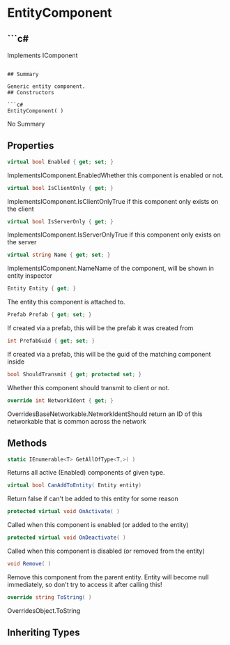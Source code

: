 # EntityComponent

## ```c#
Implements IComponent
```

## Summary

Generic entity component.
## Constructors

```c#
EntityComponent( ) 
```
No Summary
## Properties

```c#
virtual bool Enabled { get; set; } 
```
ImplementsIComponent.EnabledWhether this component is enabled or not.
```c#
virtual bool IsClientOnly { get; } 
```
ImplementsIComponent.IsClientOnlyTrue if this component only exists on the client
```c#
virtual bool IsServerOnly { get; } 
```
ImplementsIComponent.IsServerOnlyTrue if this component only exists on the server
```c#
virtual string Name { get; set; } 
```
ImplementsIComponent.NameName of the component, will be shown in entity inspector
```c#
Entity Entity { get; } 
```
The entity this component is attached to.
```c#
Prefab Prefab { get; set; } 
```
If created via a prefab, this will be the prefab it was created from
```c#
int PrefabGuid { get; set; } 
```
If created via a prefab, this will be the guid of the matching component inside
```c#
bool ShouldTransmit { get; protected set; } 
```
Whether this component should transmit to client or not.
```c#
override int NetworkIdent { get; } 
```
OverridesBaseNetworkable.NetworkIdentShould return an ID of this networkable that is common across the network
## Methods

```c#
static IEnumerable<T> GetAllOfType<T,>( ) 
```
Returns all active (Enabled) components of given type.
```c#
virtual bool CanAddToEntity( Entity entity) 
```
Return false if can't be added to this entity for some reason
```c#
protected virtual void OnActivate( ) 
```
Called when this component is enabled (or added to the entity)
```c#
protected virtual void OnDeactivate( ) 
```
Called when this component is disabled (or removed from the entity)
```c#
void Remove( ) 
```
Remove this component from the parent entity. Entity will become null immediately,
so don't try to access it after calling this!
```c#
override string ToString( ) 
```
OverridesObject.ToString
## Inheriting Types

